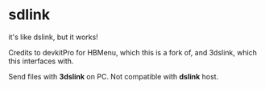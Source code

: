 # sdlink

it's like dslink, but it works!

Credits to devkitPro for HBMenu, which this is a fork of, and 3dslink, which this interfaces with.

Send files with **3dslink** on PC. Not compatible with **dslink** host.
